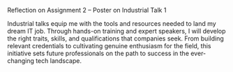 

Reflection on Assignment 2 – Poster on Industrial Talk 1

Industrial talks equip me with the tools and resources needed to land my dream IT job. Through hands-on training and expert speakers, I will develop the right traits, skills, and qualifications that companies seek. From building relevant credentials to cultivating genuine enthusiasm for the field, this initiative sets future professionals on the path to success in the ever-changing tech landscape.
